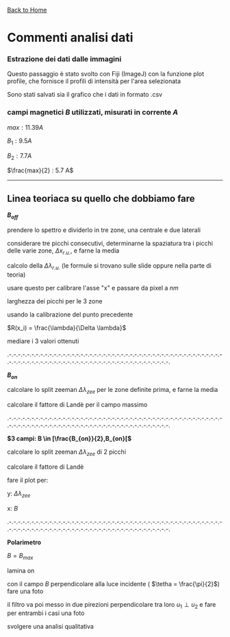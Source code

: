 [Back to Home](readMe.md)

# Commenti analisi dati

### Estrazione dei dati dalle immagini

Questo passaggio è stato svolto con Fiji (ImageJ) con la funzione plot profile, che fornisce il profili di intensità per l'area selezionata

Sono stati salvati sia il grafico che i dati in formato .csv


### campi magnetici $B$ utilizzati, misurati in corrente $A$

$max : 11.39 A$

$B_1 : 9.5 A$

$B_2 : 7.7 A$

$\frac{max}{2} : 5.7 A$


---

## Linea teoriaca su quello che dobbiamo fare

**$B_{off}$**

prendere lo spettro e dividerlo in tre zone, una centrale e due laterali

considerare tre picchi consecutivi, determinarne la spaziatura tra i picchi delle varie zone, $\Delta x_{r.u.}$, e farne la media


calcolo della $\Delta \lambda _{r.u.}$ (le formule si trovano sulle slide oppure nella parte di teoria)

usare questo per calibrare l'asse "x" e passare da pixel a $nm$


larghezza dei picchi per le 3 zone

usando la calibrazione del punto precedente

$R(x_i) = \frac{\lambda}{\Delta \lambda}$

mediare i 3 valori ottenuti

.-.-.-.-.-.-.-.-.-.-.-.-.-.-.-.-.-.-.-.-.-.-.-.-.-.-.-.-.-.-.-.-.-.-.-.-.-.-.-.-.-.-.-.-.-.-.-.-.-.-.-.-.-.-.-.-.-.-.-.-.-.-.-.-.-.-.-.-.-.-.-.-.-.-.-.-.-.-.-.-.-.-.-.-. 

**$B_{on}$**

calcolare lo split zeeman $\Delta \lambda _{zee}$ per le zone definite prima, e farne la media

calcolare il fattore di Landè per il campo massimo

.-.-.-.-.-.-.-.-.-.-.-.-.-.-.-.-.-.-.-.-.-.-.-.-.-.-.-.-.-.-.-.-.-.-.-.-.-.-.-.-.-.-.-.-.-.-.-.-.-.-.-.-.-.-.-.-.-.-.-.-.-.-.-.-.-.-.-.-.-.-.-.-.-.-.-.-.-.-.-.-.-.-.-.-.

**$3 campi: B \in [\frac{B_{on}}{2},B_{on}[$**

calcolare lo split zeeman $\Delta \lambda _{zee}$ di 2 picchi

calcolare il fattore di Landè

fare il plot per:

y: $\Delta \lambda _{zee}$

x: $B$

.-.-.-.-.-.-.-.-.-.-.-.-.-.-.-.-.-.-.-.-.-.-.-.-.-.-.-.-.-.-.-.-.-.-.-.-.-.-.-.-.-.-.-.-.-.-.-.-.-.-.-.-.-.-.-.-.-.-.-.-.-.-.-.-.-.-.-.-.-.-.-.-.-.-.-.-.-.-.-.-.-.-.-.-.

**Polarimetro**

$B = B_{max}$

lamina on

con il campo $B$ perpendicolare alla luce incidente ( $\tetha = \frac{\pi}{2}$) fare una foto

il filtro va poi messo in due pirezioni perpendicolare tra loro $u_1 \perp u_2$ e fare per entrambi i casi una foto

svolgere una analisi qualitativa







